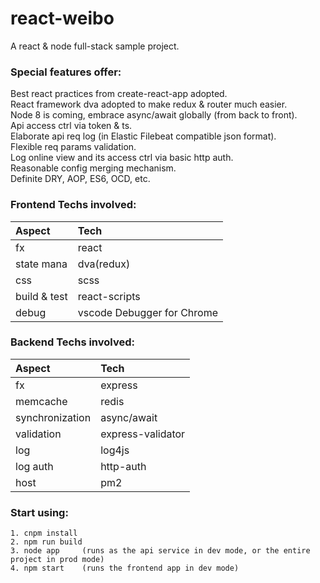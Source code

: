 # react-weibo
A react & node full-stack sample project.

### Special features offer:
Best react practices from create-react-app adopted.  
React framework dva adopted to make redux & router much easier.  
Node 8 is coming, embrace async/await globally (from back to front).  
Api access ctrl via token & ts.  
Elaborate api req log (in Elastic Filebeat compatible json format).  
Flexible req params validation.  
Log online view and its access ctrl via basic http auth.  
Reasonable config merging mechanism.  
Definite DRY, AOP, ES6, OCD, etc.  

### Frontend Techs involved:
|Aspect         |Tech               |
|:---           |:---               |
|fx             |react              |
|state mana     |dva(redux)         |
|css            |scss               |
|build & test   |react-scripts      |
|debug          |vscode Debugger for Chrome|

### Backend Techs involved:
|Aspect         |Tech               |
|:---           |:---               |
|fx             |express            |
|memcache       |redis              |
|synchronization|async/await        |
|validation     |express-validator  |
|log            |log4js             |
|log auth       |http-auth          |
|host           |pm2                |

### Start using:
```
1. cnpm install
2. npm run build
3. node app     (runs as the api service in dev mode, or the entire project in prod mode)
4. npm start    (runs the frontend app in dev mode)
```
